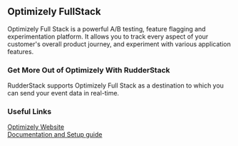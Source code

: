 ## Optimizely FullStack

Optimizely Full Stack is a powerful A/B testing, feature flagging and experimentation platform. It allows you to track every aspect of your customer's overall product journey, and experiment with various application features.

### Get More Out of Optimizely With RudderStack

RudderStack supports Optimizely Full Stack as a destination to which you can send your event data in real-time.

### Useful Links

[Optimizely Website][]  
[Documentation and Setup guide][]  

[//]: # "These are reference links used in the body of this note and get stripped out when the markdown processor does its job. There is no need to format nicely because it shouldn't be seen. Thanks SO - http://stackoverflow.com/questions/4823468/store-comments-in-markdown-syntax"

[optimizely website]: https://www.optimizely.com/products/full-stack/
[documentation and setup guide]: https://docs.rudderstack.com/destinations/optimizely-full-stack
